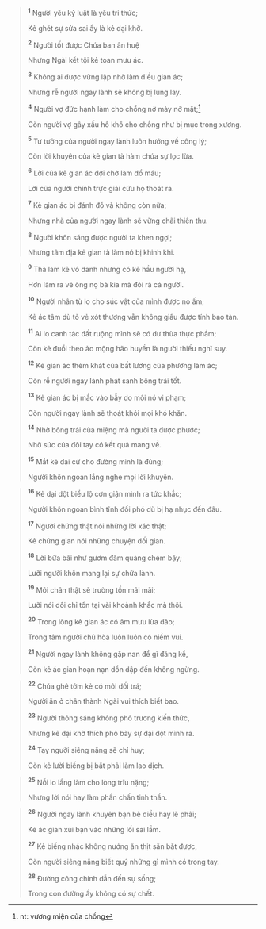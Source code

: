 > <sup><b>1</b></sup> Người yêu kỷ luật là yêu tri thức;
> 
> Kẻ ghét sự sửa sai ấy là kẻ dại khờ.
> 
> <sup><b>2</b></sup> Người tốt được Chúa ban ân huệ
> 
> Nhưng Ngài kết tội kẻ toan mưu ác.
> 
> <sup><b>3</b></sup> Không ai được vững lập nhờ làm điều gian ác;
> 
> Nhưng rễ người ngay lành sẽ không bị lung lay.
> 
> <sup><b>4</b></sup> Người vợ đức hạnh làm cho chồng nở mày nở mặt;[^1-aa2810e0-d3e4-4673-9582-586385a4aafd]
> 
> Còn người vợ gây xấu hổ khổ cho chồng như bị mục trong xương.
> 
> <sup><b>5</b></sup> Tư tưởng của người ngay lành luôn hướng về công lý;
> 
> Còn lời khuyên của kẻ gian tà hàm chứa sự lọc lừa.
> 
> <sup><b>6</b></sup> Lời của kẻ gian ác đợi chờ làm đổ máu;
> 
> Lời của người chính trực giải cứu họ thoát ra.
> 
> <sup><b>7</b></sup> Kẻ gian ác bị đánh đổ và không còn nữa;
> 
> Nhưng nhà của người ngay lành sẽ vững chãi thiên thu.
> 
> <sup><b>8</b></sup> Người khôn sáng được người ta khen ngợi;
> 
> Nhưng tâm địa kẻ gian tà làm nó bị khinh khi.
>


> <sup><b>9</b></sup> Thà làm kẻ vô danh nhưng có kẻ hầu người hạ,
> 
> Hơn làm ra vẻ ông nọ bà kia mà đói rã cả người.
> 
> <sup><b>10</b></sup> Người nhân từ lo cho súc vật của mình được no ấm;
> 
> Kẻ ác tâm dù tỏ vẻ xót thương vẫn không giấu được tính bạo tàn.
> 
> <sup><b>11</b></sup> Ai lo canh tác đất ruộng mình sẽ có dư thừa thực phẩm;
> 
> Còn kẻ đuổi theo ảo mộng hão huyền là người thiếu nghĩ suy.
> 
> <sup><b>12</b></sup> Kẻ gian ác thèm khát của bất lương của phường làm ác;
> 
> Còn rễ người ngay lành phát sanh bông trái tốt.
> 
> <sup><b>13</b></sup> Kẻ gian ác bị mắc vào bẫy do môi nó vi phạm;
> 
> Còn người ngay lành sẽ thoát khỏi mọi khó khăn.
> 
> <sup><b>14</b></sup> Nhờ bông trái của miệng mà người ta được phước;
> 
> Nhờ sức của đôi tay có kết quả mang về.
> 
> <sup><b>15</b></sup> Mắt kẻ dại cứ cho đường mình là đúng;
> 
> Người khôn ngoan lắng nghe mọi lời khuyên.
>


> <sup><b>16</b></sup> Kẻ dại dột biểu lộ cơn giận mình ra tức khắc;
> 
> Người khôn ngoan bình tĩnh đối phó dù bị hạ nhục đến đâu.
> 
> <sup><b>17</b></sup> Người chứng thật nói những lời xác thật;
> 
> Kẻ chứng gian nói những chuyện dối gian.
> 
> <sup><b>18</b></sup> Lời bừa bãi như gươm đâm quàng chém bậy;
> 
> Lưỡi người khôn mang lại sự chữa lành.
> 
> <sup><b>19</b></sup> Môi chân thật sẽ trường tồn mãi mãi;
> 
> Lưỡi nói dối chỉ tồn tại vài khoảnh khắc mà thôi.
> 
> <sup><b>20</b></sup> Trong lòng kẻ gian ác có âm mưu lừa đảo;
> 
> Trong tâm người chủ hòa luôn luôn có niềm vui.
> 
> <sup><b>21</b></sup> Người ngay lành không gặp nan đề gì đáng kể,
> 
> Còn kẻ ác gian hoạn nạn dồn dập đến không ngừng.
>


> <sup><b>22</b></sup> Chúa ghê tởm kẻ có môi dối trá;
> 
> Người ăn ở chân thành Ngài vui thích biết bao.
> 
> <sup><b>23</b></sup> Người thông sáng không phô trương kiến thức,
> 
> Nhưng kẻ dại khờ thích phô bày sự dại dột mình ra.
> 
> <sup><b>24</b></sup> Tay người siêng năng sẽ chỉ huy;
> 
> Còn kẻ lười biếng bị bắt phải làm lao dịch.
>


> <sup><b>25</b></sup> Nỗi lo lắng làm cho lòng trĩu nặng;
> 
> Nhưng lời nói hay làm phấn chấn tinh thần.
>


> <sup><b>26</b></sup> Người ngay lành khuyên bạn bè điều hay lẽ phải;
> 
> Kẻ ác gian xúi bạn vào những lối sai lầm.
> 
> <sup><b>27</b></sup> Kẻ biếng nhác không nướng ăn thịt săn bắt được,
> 
> Còn người siêng năng biết quý những gì mình có trong tay.
> 
> <sup><b>28</b></sup> Ðường công chính dẫn đến sự sống;
> 
> Trong con đường ấy không có sự chết.
>

[^1-aa2810e0-d3e4-4673-9582-586385a4aafd]: nt: vương miện của chồng